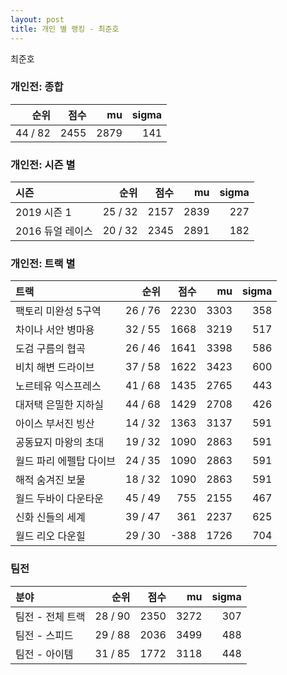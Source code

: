 ```yaml
---
layout: post
title: 개인 별 랭킹 - 최준호
---
```


최준호

### 개인전: 종합

| 순위 | 점수 | mu | sigma |
|---:|---:|---:|---:|
| 44 / 82 | 2455 | 2879 | 141 |

### 개인전: 시즌 별

| 시즌 | 순위 | 점수 | mu | sigma |
|:---|---:|---:|---:|---:|
| 2019 시즌 1 | 25 / 32 | 2157 | 2839 | 227 |
| 2016 듀얼 레이스 | 20 / 32 | 2345 | 2891 | 182 |

### 개인전: 트랙 별

| 트랙 | 순위 | 점수 | mu | sigma |
|:---|---:|---:|---:|---:|
| 팩토리 미완성 5구역 | 26 / 76 | 2230 | 3303 | 358 |
| 차이나 서안 병마용 | 32 / 55 | 1668 | 3219 | 517 |
| 도검 구름의 협곡 | 26 / 46 | 1641 | 3398 | 586 |
| 비치 해변 드라이브 | 37 / 58 | 1622 | 3423 | 600 |
| 노르테유 익스프레스 | 41 / 68 | 1435 | 2765 | 443 |
| 대저택 은밀한 지하실 | 44 / 68 | 1429 | 2708 | 426 |
| 아이스 부서진 빙산 | 14 / 32 | 1363 | 3137 | 591 |
| 공동묘지 마왕의 초대 | 19 / 32 | 1090 | 2863 | 591 |
| 월드 파리 에펠탑 다이브 | 24 / 35 | 1090 | 2863 | 591 |
| 해적 숨겨진 보물 | 18 / 32 | 1090 | 2863 | 591 |
| 월드 두바이 다운타운 | 45 / 49 | 755 | 2155 | 467 |
| 신화 신들의 세계 | 39 / 47 | 361 | 2237 | 625 |
| 월드 리오 다운힐 | 29 / 30 | -388 | 1726 | 704 |

### 팀전

| 분야 | 순위 | 점수 | mu | sigma |
|:---|---:|---:|---:|---:|
| 팀전 - 전체 트랙 | 28 / 90 | 2350 | 3272 | 307 |
| 팀전 - 스피드 | 29 / 88 | 2036 | 3499 | 488 |
| 팀전 - 아이템 | 31 / 85 | 1772 | 3118 | 448 |
